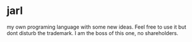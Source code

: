 # jarl

my own programing language with some new ideas. Feel free to use it but dont disturb the trademark. I am the boss of this one, no shareholders.
